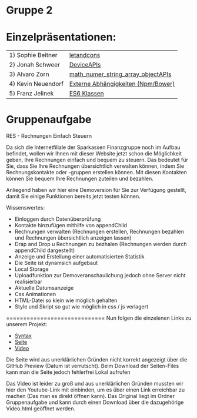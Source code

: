 <h1>Gruppe 2</h1>

<h1>Einzelpräsentationen:</h1>
<table>
   <tr>
     <td>1) Sophie Beitner </td>
     <td><a href="https://htmlpreview.github.io/?https://github.com/s151563/Bankdienstleitung/blob/master/Pr%C3%A4sentationen/SophieB%20-%20letandcons/Pr%C3%A4sentation%20Let%26Const.html#/">letandcons</a></td> 
   </tr>
   
   <tr>
     <td>2) Jonah Schweer </td>
     <td><a href="https://htmlpreview.github.io/?https://github.com/s151563/Bankdienstleitung/blob/master/Pr%C3%A4sentationen/JonahS%20-%20DeviceAPIs/Pr%C3%A4sentation%20Device%20APIs.html#/">DeviceAPIs</a></td>
   </tr>
   
   <tr>
     <td>3) Alvaro Zorn</td>
     <td><a href="https://htmlpreview.github.io/?https://github.com/s151563/Bankdienstleitung/blob/master/Pr%C3%A4sentationen/AlvaroZ%20-%20math_numer_string_array_objectAPIs/index.html#/">math_numer_string_array_objectAPIs</a></td>
   </tr>
   
   <tr>
     <td>4) Kevin Neuendorf</td>
     <td><a href="https://htmlpreview.github.io/?https://github.com/s151563/Bankdienstleitung/blob/master/Pr%C3%A4sentationen/KevinN%20-%20ExterneAbh%C3%A4ngigkeiten/Abh%C3%A4ngigkeiten.html#/">Externe Abhängigkeiten (Npm/Bower)</a></td>
   </tr>
 
   <tr>
     <td>5) Franz Jelinek</td>
     <td><a href="https://htmlpreview.github.io/?https://github.com/s151563/Bankdienstleitung/blob/master/Pr%C3%A4sentationen/FranzJ%20-%20ES6%20Klassen/ES6classes/index.html#/">ES6 Klassen</a></td>
   </tr>
 </table>
 
<h1>Gruppenaufgabe</h1>
RES - Rechnungen Einfach Steuern 
 
Da sich die Internetfiliale der Sparkassen Finanzgruppe noch im Aufbau befindet, wollen wir Ihnen mit dieser Website jetzt schon die      Möglichkeit geben, Ihre Rechnungen einfach und bequem zu steuern. Das bedeutet für Sie, dass Sie Ihre Rechnungen übersichtlich verwalten können, indem Sie Rechnungskontakte oder -gruppen erstellen können. Mit diesen Kontakten können Sie bequem Ihre Rechnungen zuteilen und bezahlen. 

Anliegend haben wir hier eine Demoversion für Sie zur Verfügung gestellt, damit Sie einige Funktionen bereits jetzt testen können. 

Wissenswertes: 
- Einloggen durch Datenüberprüfung
- Kontakte hinzufügen mithilfe von appendChild
- Rechnungen verwalten (Rechnungen erstellen, Rechnungen bezahlen und Rechnungen übersichtlich anzeigen lassen)
- Drap and Drop u Rechnungen zu bezhalen (Rechnungen werden durch appendChild dargestellt)
- Anzeige und Erstellung einer automatisierten Statistik
- Die Seite ist dynamsich aufgebaut  
- Local Storage
- Uploadfunktion zur Demoveranschaulichung jedoch ohne Server nicht realisierbar
- Aktuelle Datumsanzeige
- Css Animationen
- HTML-Datei so klein wie möglich gehalten
- Style und Skript so gut wie möglich in css / js verlagert

=============================
Nun folgen die einzelenen Links zu unserem Projekt:

 <ul>
   <li><a href="https://github.com/s151563/Bankdienstleitung/tree/master/Gruppenaufgabe/aktueller%20Stand">Syntax</a></li>
   <li><a href="https://htmlpreview.github.io/?https://github.com/s151563/Bankdienstleitung/blob/master/Gruppenaufgabe/aktueller%20Stand/Bankdienstleistung_v1.html">Seite</a></li>
   <li><a href="https://htmlpreview.github.io/?https://github.com/s151563/Bankdienstleitung/blob/master/Video-Link-Readme.html">Video</a></li>
</ul>
Die Seite wird aus unerklärlichen Gründen nicht korrekt angezeigt über die GitHub Preview (Datum ist verrutscht). Beim Download der Seiten-Files kann man die Seite jedoch fehlerfrei Lokal aufrufen

Das Video ist leider zu groß und aus unerklärlichen Gründen mussten wir hier den Youtube-Link mit einbinden, um es über einen Link erreichbar zu machen (Das man es direkt öffnen kann). Das Original liegt im Ordner Gruppenaufgabe und kann durch einen Download über die dazugehörige Video.html geöffnet werden.

  
